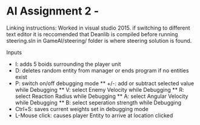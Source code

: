 # AI Assignment 2 - 

Linking instructions: Worked in visual studio 2015. if switching to different text editor it is reccomended that Deanlib 
is compiled before running steering.sln in GameAI/steering/ folder is where steering solution is found.  

Inputs
* I: adds 5 boids surrounding the player unit
* D: deletes random entity from manager or ends program if no entities exist
* P: switch on/off debugging mode
** +/-: add or subtract selected value while Debugging
** V: select Enemy Velocity while Debugging
** R: select Reaction Radius while Debugging
** A: select Angular Velocity while Debugging
** B: select seperation strength while Debugging
* Ctrl+S: saves current weights set in debugging mode
* L-Mouse click: causes player Entity to arrive at location clicked
